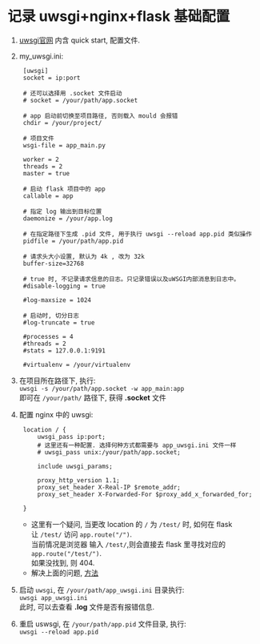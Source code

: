 记录 uwsgi+nginx+flask 基础配置
=

1. [uwsgi官网](http://uwsgi-docs.readthedocs.io/en/latest/WSGIquickstart.html)
   内含 quick start, 配置文件.  

2. my_uwsgi.ini:  

        [uwsgi]
        socket = ip:port

        # 还可以选择用 .socket 文件启动
        # socket = /your/path/app.socket

        # app 启动前切换至项目路径, 否则载入 mould 会报错
        chdir = /your/project/

        # 项目文件
        wsgi-file = app_main.py

        worker = 2
        threads = 2
        master = true

        # 启动 flask 项目中的 app
        callable = app

        # 指定 log 输出到目标位置
        daemonize = /your/app.log

        # 在指定路径下生成 .pid 文件, 用于执行 uwsgi --reload app.pid 类似操作
        pidfile = /your/path/app.pid

        # 请求头大小设置, 默认为 4k , 改为 32k
        buffer-size=32768

        # true 时, 不记录请求信息的日志。只记录错误以及uWSGI内部消息到日志中。
        #disable-logging = true

        #log-maxsize = 1024

        # 启动时, 切分日志
        #log-truncate = true

        #processes = 4
        #threads = 2
        #stats = 127.0.0.1:9191

        #virtualenv = /your/virtualenv

3. 在项目所在路径下, 执行:  
   `uwsgi -s /your/path/app.socket -w app_main:app`  
   即可在 `/your/path/` 路径下, 获得 **.socket** 文件  

4. 配置 nginx 中的 uwsgi:  

        location / {
            uwsgi_pass ip:port;
            # 这里还有一种配置. 选择何种方式都需要与 app_uwsgi.ini 文件一样
            # uwsgi_pass unix:/your/path/app.socket;

            include uwsgi_params;

            proxy_http_version 1.1;
            proxy_set_header X-Real-IP $remote_addr;
            proxy_set_header X-Forwarded-For $proxy_add_x_forwarded_for;

        }

   * 这里有一个疑问, 当更改 location 的 `/` 为 `/test/` 时, 如何在 flask  
     让 `/test/` 访问 `app.route("/")`.  
     当前情况是浏览器 输入 `/test/`,则会直接去 flask 里寻找对应的 `app.route("/test/")`.  
     如果没找到, 则 404.  
   * 解决上面的问题, [方法](https://stackoverflow.com/questions/18967441/add-a-prefix-to-all-flask-routes)

5. 启动 `uwsgi`, 在 `/your/path/app_uwsgi.ini` 目录执行:  
   `uwsgi app_uwsgi.ini`  
   此时, 可以去查看 **.log** 文件是否有报错信息.  

6. 重启 uswsgi, 在 `/your/path/app.pid` 文件目录, 执行:  
   `uwsgi --reload app.pid`